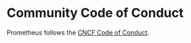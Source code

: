 # Community Code of Conduct

Prometheus follows the [CNCF Code of Conduct](https://github.com/cncf/foundation/blob/master/code-of-conduct.md).

